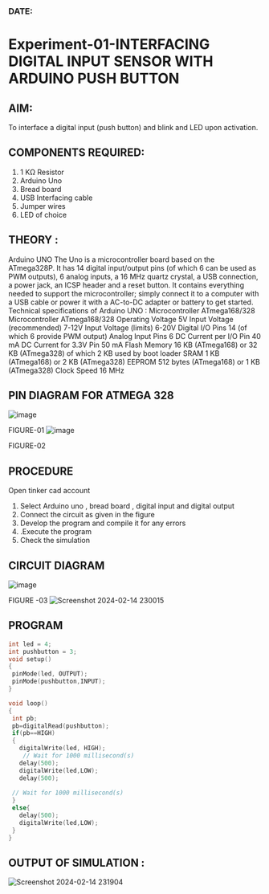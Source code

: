 ### DATE:
# Experiment-01-INTERFACING DIGITAL INPUT SENSOR WITH ARDUINO PUSH BUTTON
## AIM:
To interface a digital input (push button) and blink and LED upon activation.
## COMPONENTS REQUIRED:
1.	1 KΩ Resistor 
2.	Arduino Uno 
3.	Bread board 
4.	USB Interfacing cable 
5.	Jumper wires 
6.	LED of choice 
## THEORY :
Arduino UNO
 	  The Uno is a microcontroller board based on the ATmega328P. It has 14 digital input/output pins (of which 6 can be used as PWM outputs), 6 analog inputs, a 16 MHz quartz crystal, a USB connection, a power jack, an ICSP header and a reset button. It contains everything needed to support the microcontroller; simply connect it to a computer with a USB cable or power it with a AC-to-DC adapter or battery to get started.
	Technical specifications of Arduino UNO :
Microcontroller	ATmega168/328
Microcontroller	ATmega168/328
Operating Voltage	5V
Input Voltage (recommended)	7-12V
Input Voltage (limits)	6-20V
Digital I/O Pins	14 (of which 6 provide PWM output)
Analog Input Pins	6
DC Current per I/O Pin	40 mA
DC Current for 3.3V Pin	50 mA
Flash Memory	16 KB (ATmega168) or 32 KB (ATmega328) of which 2 KB used by boot loader
SRAM	1 KB (ATmega168) or 2 KB (ATmega328)
EEPROM	512 bytes (ATmega168) or 1 KB (ATmega328)
Clock Speed	16 MHz
## PIN DIAGRAM FOR ATMEGA 328
 
![image](https://user-images.githubusercontent.com/36288975/163530394-115baee4-7ed1-49fe-9cce-d7b625e11e85.png)

FIGURE-01
![image](https://user-images.githubusercontent.com/36288975/163530431-4d390e98-0942-42d8-95b8-f57d348e6ad8.png)

FIGURE-02
## PROCEDURE 
 Open tinker cad account 
1.	Select Arduino uno , bread board , digital input and digital output 
2.	Connect the circuit as given in the figure 
3.	Develop the program and compile it for any errors 
4.	 .Execute the program 
5.	Check the simulation 



## CIRCUIT DIAGRAM 


![image](https://user-images.githubusercontent.com/36288975/163530437-87a0afbd-b3c9-44ad-b907-5de63486fb9d.png)





FIGURE -03
![Screenshot 2024-02-14 230015](https://github.com/KesavDeepak/-INTERFACING-DIGITAL-INPUT-SENSOR-WITH-ARDUINO-PUSH-BUTTON-/assets/139336019/6e7a7d0a-68aa-47a4-9b36-04cfb00b0520)




## PROGRAM 
 ```c++
int led = 4;
int pushbutton = 3;
void setup()
{
  pinMode(led, OUTPUT);
  pinMode(pushbutton,INPUT);
}

void loop()
{
  int pb;
  pb=digitalRead(pushbutton);
  if(pb==HIGH)
  {
  	digitalWrite(led, HIGH);
  	 // Wait for 1000 millisecond(s)
  	delay(500);
    digitalWrite(led,LOW);
    delay(500);
  
  // Wait for 1000 millisecond(s)
  }
  else{
    delay(500);
    digitalWrite(led,LOW);
  }
}
```
 









 
 
 



## OUTPUT OF SIMULATION :
![Screenshot 2024-02-14 231904](https://github.com/KesavDeepak/-INTERFACING-DIGITAL-INPUT-SENSOR-WITH-ARDUINO-PUSH-BUTTON-/assets/139336019/91223429-7cd3-404f-964d-c6c5304f377c)




